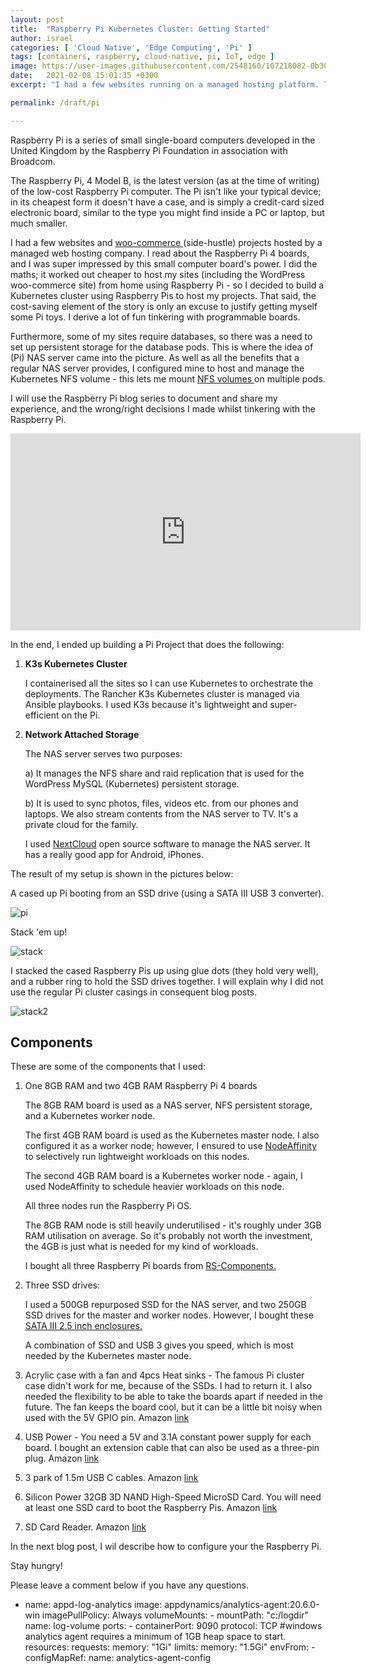 ```yaml
---
layout: post
title:  "Raspberry Pi Kubernetes Cluster: Getting Started"
author: israel
categories: [ 'Cloud Native', 'Edge Computing', 'Pi' ]
tags: [containers, raspberry, cloud-native, pi, IoT, edge ]
image: https://user-images.githubusercontent.com/2548160/107218082-0b30e080-6a07-11eb-80e7-c62e4f1197d2.jpg
date:   2021-02-08 15:01:35 +0300
excerpt: "I had a few websites running on a managed hosting platform. This blog series describes how I am now running those public-facing websites (including a NAS server) from home using a Kubernetes Cluster running on the Raspberry Pi..."

permalink: /draft/pi

---
```


Raspberry Pi is a series of small single-board computers developed in the United Kingdom by the Raspberry Pi Foundation in association with Broadcom.

The Raspberry Pi, 4 Model B, is the latest version (as at the time of writing) of the low-cost Raspberry Pi computer. The Pi isn't like your typical device; in its cheapest form it doesn't have a case, and is simply a credit-card sized electronic board, similar to the type you might find inside a PC or laptop, but much smaller.

I had a few websites and <a href="https://woocommerce.com/" target="_blank"> woo-commerce </a> (side-hustle) projects hosted by a managed web hosting company. I read about the Raspberry Pi 4 boards, and I was super impressed by this small computer board's power. I did the maths; it worked out cheaper to host my sites (including the WordPress woo-commerce site) from home using Raspberry Pi - so I decided to build a Kubernetes cluster using Raspberry Pis to host my projects. That said, the cost-saving element of the story is only an excuse to justify getting myself some Pi toys. I derive a lot of fun tinkering with programmable boards.

Furthermore, some of my sites require databases, so there was a need to set up persistent storage for the database pods. This is where the idea of (Pi) NAS server came into the picture. As well as all the benefits that a regular NAS server provides, I configured mine to host and manage the Kubernetes NFS volume - this lets me mount <a href="https://kubernetes.io/docs/concepts/storage/volumes/" target="_blank"> NFS volumes </a> on multiple pods.

I will use the Raspberry Pi blog series to document and share my experience, and the wrong/right decisions I made whilst tinkering with the Raspberry Pi.

<p class="aligncenter">
<iframe width="560" height="315" src="https://www.youtube-nocookie.com/embed/-cOix8JhjmQ" frameborder="0" allow="accelerometer; autoplay; clipboard-write; encrypted-media; gyroscope; picture-in-picture" allowfullscreen></iframe>
</p>

In the end, I ended up building a Pi Project that does the following:

1. <b> K3s Kubernetes Cluster </b>

    I containerised all the sites so I can use Kubernetes to orchestrate the deployments. The Rancher K3s Kubernetes cluster is managed via Ansible playbooks. I used K3s because it's lightweight and super-efficient on the Pi. 

2. <b> Network Attached Storage </b>

   The NAS server serves two purposes:

    a) It manages the NFS share and raid replication that is used for the WordPress MySQL (Kubernetes) persistent storage.

    b) It is used to sync photos, files, videos etc. from our phones and laptops. We also stream contents from the NAS server to TV. It's a private cloud for the family.  

   I used <a href="https://nextcloud.com/"> NextCloud</a> open source software to manage the NAS server. It has a really good app for Android, iPhones.

The result of my setup is shown in the pictures below:

A cased up Pi booting from an SSD drive (using a SATA III USB 3 converter).

<p class="aligncenter">
<img alt ="pi" class="lazyimg" src="https://user-images.githubusercontent.com/2548160/107225755-1be65400-6a11-11eb-81b5-d67a245eb34f.jpg"/> 
<br>
</p>

Stack 'em up!

<p class="aligncenter">
<img alt ="stack" class="lazyimg" src="https://user-images.githubusercontent.com/2548160/107226410-00c81400-6a12-11eb-9dbc-d35b0d69dd17.jpg"/> 
<br>
</p>

I stacked the cased Raspberry Pis up using glue dots (they hold very well), and a rubber ring to hold the SSD drives together. I will explain why I did not use the regular Pi cluster casings in consequent blog posts.

<p class="aligncenter">
<img alt="stack2" class="lazyimg" src="https://user-images.githubusercontent.com/2548160/107226521-26edb400-6a12-11eb-8b3b-20421fde95ff.jpg"/> 
<br>
</p>

## Components

These are some of the components that I used: 

1. One 8GB RAM and two 4GB RAM Raspberry Pi 4 boards

    The 8GB RAM board is used as a NAS server, NFS persistent storage, and a Kubernetes worker node.

    The first 4GB RAM board is used as the Kubernetes master node. I also configured it as a worker node; however, I ensured to use <a href="https://kubernetes.io/docs/concepts/scheduling-eviction/assign-pod-node/#affinity-and-anti-affinity" target="_blank">NodeAffinity </a> to selectively run lightweight workloads on this nodes. 

    The second 4GB RAM  board is a Kubernetes worker node - again, I used NodeAffinity to schedule heavier workloads on this node.

    All three nodes run the Raspberry Pi OS.

    The 8GB RAM node is still heavily underutilised - it's roughly under 3GB RAM utilisation on average. So it's probably not worth the investment, the 4GB is just what is needed for my kind of workloads.

    I bought all three  Raspberry Pi boards from  <a href="https://uk.rs-online.com/web/c/raspberry-pi-arduino-development-tools/raspberry-pi-shop/raspberry-pi/" target="_blank"> RS-Components. </a>

2. Three SSD drives:

    I used a 500GB repurposed SSD for the NAS server, and two 250GB SSD drives for the master and worker nodes. However, I bought these <a href="https://www.amazon.co.uk/gp/product/B077XVTTJC/ref=ppx_yo_dt_b_asin_title_o09_s00?ie=UTF8&psc=1" target="_blank"> SATA III 2.5 inch enclosures. </a>

    A combination of SSD and USB 3 gives you speed, which is most needed by the Kubernetes master node. 

3. Acrylic case with a fan and 4pcs Heat sinks - The famous Pi cluster case didn't work for me, because of the SSDs. I had to return it. 
   I also needed the flexibility to be able to take the boards apart if needed in the future. The fan keeps the board cool, but it can be a little bit noisy when used with the 5V GPIO pin.  Amazon <a href="https://www.amazon.co.uk/gp/product/B07TVLTMX3/ref=ppx_yo_dt_b_asin_title_o06_s00?ie=UTF8&psc=1" target="_blank">link </a>
 
4. USB Power - You need a 5V and 3.1A constant power supply for each board. I bought an extension cable that can also be used as a three-pin plug.  Amazon <a href="https://www.amazon.co.uk/gp/product/B083184N9N/ref=ppx_yo_dt_b_asin_title_o05_s01?ie=UTF8&psc=1" target="_blank">link </a>

5. 3 park of 1.5m USB C cables.  Amazon <a href="https://www.amazon.co.uk/gp/product/B07CJJHVKX/ref=ppx_yo_dt_b_asin_title_o04_s00?ie=UTF8&psc=1" target="_blank">link </a>

4. Silicon Power 32GB 3D NAND High-Speed MicroSD Card. You will need at least one SSD card to boot the Raspberry Pis. 
Amazon <a href="https://www.amazon.co.uk/gp/product/B07RMXNLF4/ref=ppx_yo_dt_b_asin_title_o07_s00?ie=UTF8&psc=1" target="_blank">link </a>

5. SD Card Reader. Amazon <a href="https://www.amazon.co.uk/gp/product/B07KVZJH2D/ref=ppx_yo_dt_b_asin_title_o05_s01?ie=UTF8&psc=1" target="_blank">link </a> 

In the next blog post, I wil describe how to configure your the Raspberry Pi. 

Stay hungry! 

Please leave a comment below if you have any questions.


- name: appd-log-analytics
        image: appdynamics/analytics-agent:20.6.0-win
        imagePullPolicy: Always
        volumeMounts:
        - mountPath: "c:/logdir"
          name: log-volume
        ports:
        - containerPort: 9090
          protocol: TCP
        #windows analytics agent requires a minimum of 1GB heap space to start. 
        resources: 
          requests: 
            memory: "1Gi"
          limits: 
            memory: "1.5Gi"
        envFrom:
        - configMapRef:
            name: analytics-agent-config